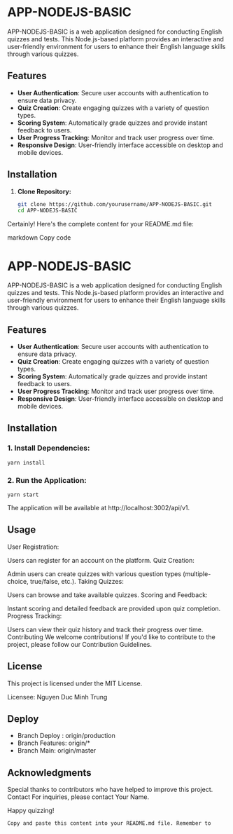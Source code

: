 # APP-NODEJS-BASIC

APP-NODEJS-BASIC is a web application designed for conducting English quizzes and tests. This Node.js-based platform provides an interactive and user-friendly environment for users to enhance their English language skills through various quizzes.

## Features

-   **User Authentication**: Secure user accounts with authentication to ensure data privacy.
-   **Quiz Creation**: Create engaging quizzes with a variety of question types.
-   **Scoring System**: Automatically grade quizzes and provide instant feedback to users.
-   **User Progress Tracking**: Monitor and track user progress over time.
-   **Responsive Design**: User-friendly interface accessible on desktop and mobile devices.

## Installation

1. **Clone Repository:**
    ```bash
    git clone https://github.com/yourusername/APP-NODEJS-BASIC.git
    cd APP-NODEJS-BASIC
    ```

Certainly! Here's the complete content for your README.md file:

markdown
Copy code

# APP-NODEJS-BASIC

APP-NODEJS-BASIC is a web application designed for conducting English quizzes and tests. This Node.js-based platform provides an interactive and user-friendly environment for users to enhance their English language skills through various quizzes.

## Features

-   **User Authentication**: Secure user accounts with authentication to ensure data privacy.
-   **Quiz Creation**: Create engaging quizzes with a variety of question types.
-   **Scoring System**: Automatically grade quizzes and provide instant feedback to users.
-   **User Progress Tracking**: Monitor and track user progress over time.
-   **Responsive Design**: User-friendly interface accessible on desktop and mobile devices.

## Installation

### 1. Install Dependencies:

```
yarn install
```

### 2. Run the Application:

```
yarn start
```

The application will be available at http://localhost:3002/api/v1.

## Usage

User Registration:

Users can register for an account on the platform.
Quiz Creation:

Admin users can create quizzes with various question types (multiple-choice, true/false, etc.).
Taking Quizzes:

Users can browse and take available quizzes.
Scoring and Feedback:

Instant scoring and detailed feedback are provided upon quiz completion.
Progress Tracking:

Users can view their quiz history and track their progress over time.
Contributing
We welcome contributions! If you'd like to contribute to the project, please follow our Contribution Guidelines.

## License

This project is licensed under the MIT License.

Licensee: Nguyen Duc Minh Trung

## Deploy
* Branch Deploy : origin/production
* Branch Features: origin/*
* Branch Main: origin/master

## Acknowledgments

Special thanks to contributors who have helped to improve this project.
Contact
For inquiries, please contact Your Name.

Happy quizzing!

```
Copy and paste this content into your README.md file. Remember to
```
